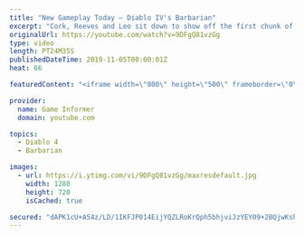 ```yaml
---
title: "New Gameplay Today – Diablo IV's Barbarian"
excerpt: "Cork, Reeves and Leo sit down to show off the first chunk of Diablo IV gameplay we captured in our visit to Blizzard for Game Informer's latest cover story, ..."
originalUrl: https://youtube.com/watch?v=9DFgQ81vzGg
type: video
length: PT24M35S
publishedDateTime: 2019-11-05T00:00:01Z
heat: 66

featuredContent: "<iframe width=\"800\" height=\"500\" frameborder=\"0\" src=\"https://www.youtube.com/embed/9DFgQ81vzGg\" allow=\"accelerometer; autoplay; encrypted-media; gyroscope; picture-in-picture\" allowfullscreen></iframe>"

provider:
  name: Game Informer
  domain: youtube.com

topics:
  - Diablo 4
  - Barbarian

images:
  - url: https://i.ytimg.com/vi/9DFgQ81vzGg/maxresdefault.jpg
    width: 1280
    height: 720
    isCached: true

secured: "dAPK1cU+A54z/LD/1IKFJP014EijYQZLRoKrQph5bhjviJzYEY09+2BQjwKsh6ZWmrpubDx352QTqQSPtkVNV2Xhq6k/Gazmse+n93vyxKF8Mtvjxntic5EtryQ5cW2Zz8r10GjBQ7378w2rL/sfwExSyaq4bxkf2Dgh6OW39RrRdjqYwCP3IkuGYA+xab1axa0dzAKliWIR1cJ7vGeHKGY+WqqpGdOYXdsaDhaaKtTfAfcMcG7M5mmeZLxTKeX6fBLjXAF1UoGOcnsjYDg/WFLT1jHFQ+XZWiigE9lV5qtnjN2zyK1Yd2xUKWCIg+hxOM7Tc20gSbBRJMQFRSr8TPb+IZK0uEbyBg4zenFdln4DHIojZEzJBTR5PyMuNraPnjE8dYy/TFGTjzkw+ceWRtOqyaDNzSNT7tUWe32oIo77cwxGq3h1CC7kLTYUBYLs;240a4kTMQzOo1bzFajlJmw=="
---
```



